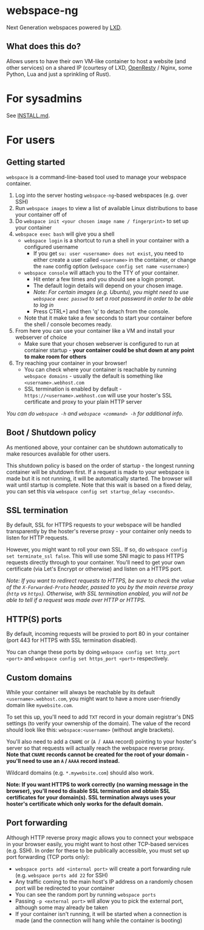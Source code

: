 # webspace-ng
Next Generation webspaces powered by [LXD](https://linuxcontainers.org/).

## What does this do?
Allows users to have their own VM-like container to host a website (and other services) on a shared IP (courtesy of LXD, [OpenResty](http://openresty.org) / Nginx, some Python, Lua and just a sprinkling of Rust).

# For sysadmins
See [INSTALL.md](INSTALL.md).

# For users
## Getting started
`webspace` is a command-line-based tool used to manage your webspace container.
1. Log into the server hosting `webspace-ng`-based webspaces (e.g. over SSH)
2. Run `webspace images` to view a list of available Linux distributions to base your container off of
3. Do `webspace init <your chosen image name / fingerprint>` to set up your container
4. `webspace exec bash` will give you a shell
    - `webspace login` is a shortcut to run a shell in your container with a configured username
        - If you get `su: user <username> does not exist`, you need to either create a user called
        `<username>` in the container, or change the `name` config option (`webspace config set name <username>`)
    - `webspace console` will attach you to the TTY of your container.
        - Hit enter a few times and you should see a login prompt.
		- The default login details will depend on your chosen image.
		- _Note: For certain images (e.g. Ubuntu), you might need to use `webspace exec passwd` to set a root password in order to be able to log in_
        - Press CTRL+] and then 'q' to detach from the console.
    - Note that it make take a few seconds to start your container before the shell / console becomes ready.
5. From here you can use your container like a VM and install your webserver of choice
    - Make sure that your chosen webserver is configured to run at container startup - **your container could be shut down at any point to make room for others**
6. Try reaching your container in your browser!
    - You can check where your container is reachable by running `webspace domains` - usually the default is something like `<username>.webhost.com`
    - SSL termination is enabled by default - `https://<username>.webhost.com` will use your hoster's SSL certificate and proxy to your plain HTTP server

_You can do `webspace -h` and `webspace <command> -h` for additional info._

## Boot / Shutdown policy
As mentioned above, your container can be shutdown automatically to make resources available for other users.

This shutdown policy is based on the order of startup - the longest running container will be shutdown first. If a request is made to your webspace is made but it is not running, it will be automatically started.
The browser will wait until startup is complete. Note that this wait is based on a fixed delay, you can set this via `webspace config set startup_delay <seconds>`.

## SSL termination
By default, SSL for HTTPS requests to your webspace will be handled transparently by the hoster's reverse proxy - your container only needs to listen for HTTP requests.

However, you might want to roll your own SSL. If so, do `webspace config set terminate_ssl false`. This will use some SNI magic to pass HTTPS requests directly through to your container. You'll need to get your own certificate (via Let's Encrypt or otherwise) and listen on a HTTPS port.

_Note: If you want to redirect requests to HTTPS, be sure to check the value of the `X-Forwarded-Proto` header, passed to you by the main reverse proxy (`http` vs `https`). Otherwise, with SSL termination enabled, you will not be able to tell if a request was made over HTTP or HTTPS._

## HTTP(S) ports
By default, incoming requests will be proxied to port 80 in your container (port 443 for HTTPS with SSL termination disabled).

You can change these ports by doing `webspace config set http_port <port>` and `webspace config set https_port <port>` respectively.

## Custom domains
While your container will always be reachable by its default `<username>.webhost.com`, you might want to have a more user-friendly domain like `mywebsite.com`.

To set this up, you'll need to add `TXT` record in your domain registrar's DNS settings (to verify your ownership of the domain). The value of the record should look like this: `webspace:<username>` (without angle brackets).

You'll also need to add a `CNAME` or (`A `/` AAAA` record) pointing to your hoster's server so that requests will actually reach the webspace reverse proxy. **Note that `CNAME` records cannot be created for the root of your domain - you'll need to use an `A` / `AAAA` record instead.**

Wildcard domains (e.g. `*.mywebsite.com`) should also work.

**Note: If you want HTTPS to work correctly (no warning message in the browser), you'll need to disable SSL termination and obtain SSL certificates for your domain(s). SSL termination always uses your hoster's certificate which only works for the default domain.**

## Port forwarding
Although HTTP reverse proxy magic allows you to connect your webspace in your browser easily, you might want to host other TCP-based services (e.g. SSH).
In order for these to be publically accessible, you must set up port forwarding (TCP ports only):

 - `webspace ports add <internal port>` will create a port forwarding rule (e.g. `webspace ports add 22` for SSH)
 - Any traffic coming to the main host's IP address on a randomly chosen port will be redirected to your container
 - You can see the random port by running `webspace ports`
 - Passing `-p <external port>` will allow you to pick the external port, although some may already be taken
 - If your container isn't running, it will be started when a connection is made (and the connection will hang while the container is booting)
